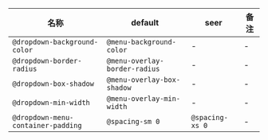 | 名称 | default | seer | 备注 |
| --- | --- | --- | --- |
| `@dropdown-background-color` | `@menu-background-color` | - | - |
| `@dropdown-border-radius` | `@menu-overlay-border-radius` | - | - |
| `@dropdown-box-shadow` | `@menu-overlay-box-shadow` | - | - |
| `@dropdown-min-width` | `@menu-overlay-min-width` | - | - |
| `@dropdown-menu-container-padding` | `@spacing-sm 0` | `@spacing-xs 0` | - |

